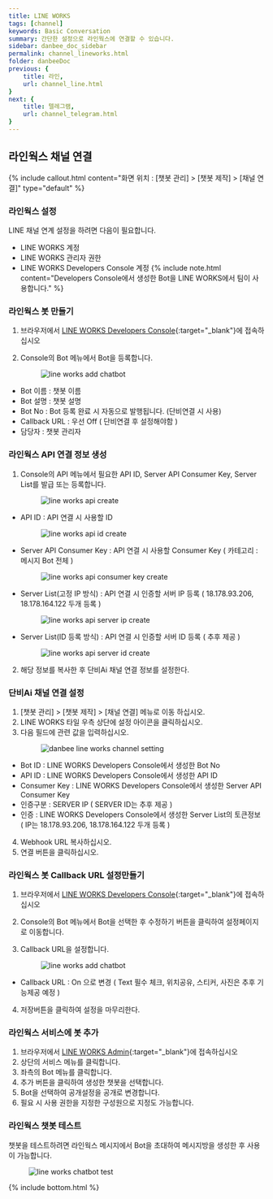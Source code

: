 ```yaml
---
title: LINE WORKS 
tags: [channel]
keywords: Basic Conversation
summary: 간단한 설정으로 라인웍스에 연결할 수 있습니다.
sidebar: danbee_doc_sidebar
permalink: channel_lineworks.html
folder: danbeeDoc
previous: {
    title: 라인,
    url: channel_line.html
}
next: {
    title: 텔레그램,
    url: channel_telegram.html
}
---
```

## 라인웍스 채널 연결 
{% include callout.html content="화면 위치 : [챗봇 관리] > [챗봇 제작] > [채널 연결]" type="default" %}


### 라인웍스 설정
LINE 채널 연계 설정을 하려면 다음이 필요합니다.

* LINE WORKS 계정
* LINE WORKS 관리자 권한
* LINE WORKS Developers Console 계정
{% include note.html content="Developers Console에서 생성한 Bot을 LINE WORKS에서 팀이 사용합니다." %}


### 라인웍스 봇 만들기
1. 브라우저에서 <span class="link">[LINE WORKS Developers Console](https://developers.worksmobile.com/){:target="_blank"}</span>에 접속하십시오

2. Console의 Bot 메뉴에서 Bot을 등록합니다.<figure><img class="docimage" src="images/channel/lineworks/lineworks_add_chatbot.png" alt="line works add chatbot" style="max-width: 800px"></figure>
  * Bot 이름 : 챗봇 이름
  * Bot 설명 : 챗봇 설명
  * Bot No : Bot 등록 완료 시 자동으로 발행됩니다. (단비연결 시 사용)
  * Callback URL : 우선 Off ( 단비연결 후 설정해야함 )
  * 담당자 : 챗봇 관리자
 
### 라인웍스 API 연결 정보 생성
1. Console의 API 메뉴에서 필요한 API ID, Server API Consumer Key, Server List를 발급 또는 등록합니다.<figure><img class="docimage" src="images/channel/lineworks/lineworks_api_create.png" alt="line works api create" style="max-width: 800px"></figure>
  * API ID : API 연결 시 사용할 ID <figure><img class="docimage" src="images/channel/lineworks/lineworks_api_id.png" alt="line works api id create" style="max-width: 800px"></figure>
  * Server API Consumer Key : API 연결 시 사용할 Consumer Key ( 카테고리 : 메시지 Bot 전체 ) <figure><img class="docimage" src="images/channel/lineworks/lineworks_api_consumer_key.png" alt="line works api consumer key create" style="max-width: 800px"></figure>
  * Server List(고정 IP 방식) : API 연결 시 인증할 서버 IP 등록 ( 18.178.93.206, 18.178.164.122 두개 등록 ) <figure><img class="docimage" src="images/channel/lineworks/lineworks_api_server_ip.png" alt="line works api server ip create" style="max-width: 800px"></figure>
  * Server List(ID 등록 방식) : API 연결 시 인증할 서버 ID 등록 ( 추후 제공 ) <figure><img class="docimage" src="images/channel/lineworks/lineworks_api_server_id.png" alt="line works api server id create" style="max-width: 800px"></figure>
  
2. 해당 정보를 복사한 후 단비Ai 채널 연결 정보를 설정한다.


### 단비Ai 채널 연결 설정
1. [챗봇 관리] > [챗봇 제작] > [채널 연결] 메뉴로 이동 하십시오.
2. LINE WORKS 타일 우측 상단에 설정 아이콘을 클릭하십시오.
3. 다음 필드에 관련 값을 입력하십시오.<figure><img class="docimage" src="images/channel/lineworks/lineworks_danbee_setting.png" alt="danbee line works channel setting" style="max-width: 800px"></figure>
  * Bot ID : LINE WORKS Developers Console에서 생성한 Bot No
  * API ID : LINE WORKS Developers Console에서 생성한 API ID
  * Consumer Key : LINE WORKS Developers Console에서 생성한 Server API Consumer Key
  * 인증구분 : SERVER IP ( SERVER ID는 추후 제공 )
  * 인증 : LINE WORKS Developers Console에서 생성한 Server List의 토큰정보 <br>( IP는 18.178.93.206, 18.178.164.122 두개 등록 )
  
4. Webhook URL 복사하십시오.
5. 연결 버튼을 클릭하십시오.

### 라인웍스 봇 Callback URL 설정만들기
1. 브라우저에서 <span class="link">[LINE WORKS Developers Console](https://developers.worksmobile.com/){:target="_blank"}</span>에 접속하십시오

2. Console의 Bot 메뉴에서 Bot을 선택한 후 수정하기 버튼을 클릭하여 설정페이지로 이동합니다.
3. Callback URL을 설정합니다.<figure><img class="docimage" src="images/channel/lineworks/lineworks_edit_chatbot_callback.png" alt="line works add chatbot" style="max-width: 800px"></figure>
  * Callback URL : On 으로 변경 ( Text 필수 체크, 위치공유, 스티커, 사진은 추후 기능제공 예정 )
4. 저장버튼을 클릭하여 설정을 마무리한다.


### 라인웍스 서비스에 봇 추가
1. 브라우저에서 <span class="link">[LINE WORKS Admin](https://admin.worksmobile.com/){:target="_blank"}</span>에 접속하십시오
2. 상단의 서비스 메뉴를 클릭합니다.
3. 좌측의 Bot 메뉴를 클릭합니다.
4. 추가 버튼을 클릭하여 생성한 챗봇을 선택합니다.
5. Bot을 선택하여 공개설정을 공개로 변경합니다. 
6. 필요 시 사용 권한을 지정한 구성원으로 지정도 가능합니다.

### 라인웍스 챗봇 테스트
챗봇을 테스트하려면 라인웍스 메시지에서 Bot을 초대하여 메시지방을 생성한 후 사용이 가능합니다.<figure><img class="docimage" src="images/channel/lineworks/lineworks_chatbot_test.png" alt="line works chatbot test" style="max-width: 800px"></figure>



{% include bottom.html %}
